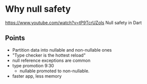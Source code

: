 # Why null safety

<https://www.youtube.com/watch?v=tP9TcrUZoIs>
Null safety in Dart

## Points

- Partition data into nullable and non-nullable ones
- "Type checker is the hottest reload"
- null reference exceptions are common
- type promotion 9:30
  - nullable promoted to non-nullable.
- faster app, less memory
